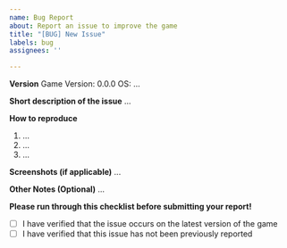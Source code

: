 ```yaml
---
name: Bug Report
about: Report an issue to improve the game
title: "[BUG] New Issue"
labels: bug
assignees: ''

---
```


**Version**
Game Version: 0.0.0
OS: ...

**Short description of the issue**
...

**How to reproduce**
1. ...
2. ...
3. ...

**Screenshots (if applicable)**
...

**Other Notes (Optional)**
...

**Please run through this checklist before submitting your report!**
- [ ] I have verified that the issue occurs on the latest version of the game
- [ ] I have verified that this issue has not been previously reported
